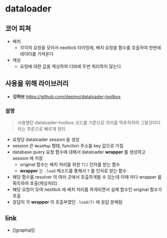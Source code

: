 # dataloader

## 코어 피쳐
- 배치
  - 각각의 요청을 모아서 nexttick 타이밍에, 배치 요청을 함수를 호출하여 한번에 데이터를 가져온다
- 캐싱
  - 요청에 대한 값을 캐싱하여 디비에 두번 쿼리하지 않는다

## 사용을 위해 라이브러리
+ **깃허브** https://github.com/deptno/dataloader-toolbox

### 설명
> 사용했던 dataloader-toolbox 코드를 기준으로 의미를 역추적하여 그럴것이다라는 추론으로 빠르게 정리

- 요청당 dataloader session 을 생성
- session 은 `WeakMap` 형태, function 주소를 key 값으로 가짐
- database query 요청 함수에 대해서 dataloader **wrapper** 를 생성하고 session 에 저장
  - original 함수는 배치 처리를 위한 `T[]` 인자를 받는 함수
  - **wrapper** 는 `.load` 메소드를 통해서 `T` 를 인자로 받는 함수 
- 해당 함수를 resolver 의 여러 곳에서 호출하게될 수 있는데 이때 마다 wrapper 를 획득하여 호출(캐싱처리)
- 해당 요청이 모여 nexttick 에 배치 처리를 하게되면서 실제 함수인 original 함수가 호출
- 응답이 각 **wrapper** 의 호출부였던 `.load(T)` 에 응답 분배됨

## link
- [[graphql]]
